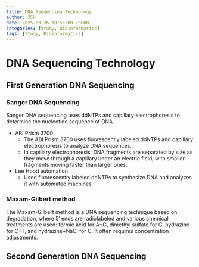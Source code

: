 ```yaml
---
title: DNA Sequencing Technology
author: JSH
date: 2025-03-26 10:55:00 +0800
categories: [Study, Bioinformatics]
tags: [Study, Bioinformatics]
---
```


# DNA Sequencing Technology

## First Generation DNA Sequencing

### Sanger DNA Sequencing
Sanger DNA sequencing uses ddNTPs and capillary electrophoresis to determine the nucleotide sequence of DNA.
* ABI Prism 3700
  * The ABI Prism 3700 uses fluorescently labeled ddNTPs and capillary electrophoresis to analyze DNA sequences.
  * In capillary electrophoresis, DNA fragments are separated by size as they move through a capillary under an electric field, with smaller fragments moving faster than larger ones.
* Lee Hood automation
  * Used fluorescently labeled ddNTPs to synthesize DNA and analyzes it with automated machines

### Maxam-Gilbert method
The Maxam-Gilbert method is a DNA sequencing technique based on degradation, where 5′ ends are radiolabeled and various chemical treatments are used: formic acid for A+G, dimethyl sulfate for G, hydrazine for C+T, and hydrazine+NaCl for C.
It often requires concentration adjustments.

## Second Generation DNA Sequencing

